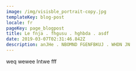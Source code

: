 ```yaml
---
image: /img/visisble_portrait-copy.jpg
templateKey: blog-post
locale: fr
pageKey: page_blogpost
title: Le fnja . fhgusu . hghbda . asdf
date: 2019-03-07T02:31:46.842Z
description: anJHe . NBOMND FGENFBKUJ . WHDN JN
---
```

weq wewee Intwe fff
